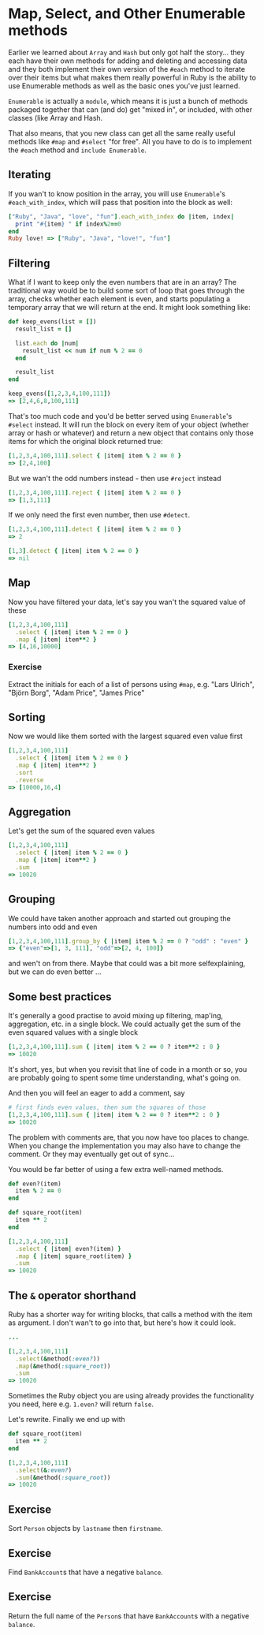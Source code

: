 # Map, Select, and Other Enumerable methods

Earlier we learned about `Array` and `Hash` but only got half the story... they each have their own methods for adding and deleting and accessing data and they both implement their own version of the `#each` method to iterate over their items but what makes them really powerful in Ruby is the ability to use Enumerable methods as well as the basic ones you've just learned.

`Enumerable` is actually a `module`, which means it is just a bunch of methods packaged together that can (and do) get "mixed in", or included, with other classes (like Array and Hash.

That also means, that you new class can get all the same really useful methods like `#map` and `#select` "for free". All you have to do is to implement the `#each` method and `include Enumerable`.

## Iterating

If you wan't to know position in the array, you will use `Enumerable`'s `#each_with_index`, which will pass that position into the block as well:

```ruby
["Ruby", "Java", "love", "fun"].each_with_index do |item, index|
  print "#{item} " if index%2==0
end
Ruby love! => ["Ruby", "Java", "love!", "fun"]
```

## Filtering

What if I want to keep only the even numbers that are in an array? The traditional way would be to build some sort of loop that goes through the array, checks whether each element is even, and starts populating a temporary array that we will return at the end. It might look something like:

```ruby
def keep_evens(list = [])
  result_list = []

  list.each do |num|
    result_list << num if num % 2 == 0
  end

  result_list
end

keep_evens([1,2,3,4,100,111])
=> [2,4,6,8,100,111]
```

That's too much code and you'd be better served using `Enumerable`'s `#select` instead. It will run the block on every item of your object (whether array or hash or whatever) and return a new object that contains only those items for which the original block returned true:

```ruby
[1,2,3,4,100,111].select { |item| item % 2 == 0 }
=> [2,4,100]
```

But we wan't the odd numbers instead - then use `#reject` instead

```ruby
[1,2,3,4,100,111].reject { |item| item % 2 == 0 }
=> [1,3,111]
```

If we only need the first even number, then use `#detect`.

```ruby
[1,2,3,4,100,111].detect { |item| item % 2 == 0 }
=> 2

[1,3].detect { |item| item % 2 == 0 }
=> nil
```

## Map

Now you have filtered your data, let's say you wan't the squared value of these

```ruby
[1,2,3,4,100,111]
  .select { |item| item % 2 == 0 }
  .map { |item| item**2 }
=> [4,16,10000]
```

### Exercise

Extract the initials for each of a list of persons using `#map`, e.g. "Lars Ulrich", "Björn Borg", "Adam Price", "James Price"

## Sorting

Now we would like them sorted with the largest squared even value first

```ruby
[1,2,3,4,100,111]
  .select { |item| item % 2 == 0 }
  .map { |item| item**2 }
  .sort
  .reverse
=> [10000,16,4]
```

## Aggregation

Let's get the sum of the squared even values

```ruby
[1,2,3,4,100,111]
  .select { |item| item % 2 == 0 }
  .map { |item| item**2 }
  .sum
=> 10020
```

## Grouping

We could have taken another approach and started out grouping the numbers into odd and even

```ruby
[1,2,3,4,100,111].group_by { |item| item % 2 == 0 ? "odd" : "even" }
=> {"even"=>[1, 3, 111], "odd"=>[2, 4, 100]}
```

and wen't on from there. Maybe that could was a bit more selfexplaining, but we can do even better ...

## Some best practices

It's generally a good practise to avoid mixing up filtering, map'ing, aggregation, etc. in a single block. We could actually get the sum of the even squared values with a single block

```ruby
[1,2,3,4,100,111].sum { |item| item % 2 == 0 ? item**2 : 0 }
=> 10020
```

It's short, yes, but when you revisit that line of code in a month or so, you are probably going to spent some time understanding, what's going on.

And then you will feel an eager to add a comment, say

```ruby
# first finds even values, then sum the squares of those
[1,2,3,4,100,111].sum { |item| item % 2 == 0 ? item**2 : 0 }
=> 10020
```

The problem with comments are, that you now have too places to change. When you change the implementation you may also have to change the comment. Or they may eventually get out of sync...

You would be far better of using a few extra well-named methods.

```ruby
def even?(item)
  item % 2 == 0
end

def square_root(item)
  item ** 2
end

[1,2,3,4,100,111]
  .select { |item| even?(item) }
  .map { |item| square_root(item) }
  .sum
=> 10020
```

## The `&` operator shorthand

Ruby has a shorter way for writing blocks, that calls a method with the item as argument. I don't wan't to go into that, but here's how it could look.

```ruby
...

[1,2,3,4,100,111]
  .select(&method(:even?))
  .map(&method(:square_root))
  .sum
=> 10020
```

Sometimes the Ruby object you are using already provides the functionality you need, here e.g. `1.even?` will return `false`.

Let's rewrite. Finally we end up with

```ruby
def square_root(item)
  item ** 2
end

[1,2,3,4,100,111]
  .select(&:even?)
  .sum(&method(:square_root))
=> 10020
```

## Exercise

Sort `Person` objects by `lastname` then `firstname`.

## Exercise

Find `BankAccount`s that have a negative `balance`.

## Exercise

Return the full name of the `Person`s that have `BankAccount`s with a negative `balance`.
